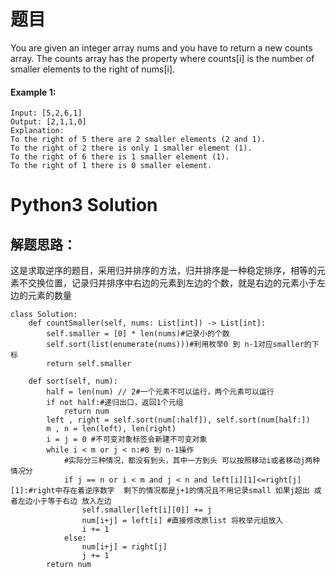 # 题目

You are given an integer array nums and you have to return a new counts array. The counts array has the property where counts[i] is the number of smaller elements to the right of nums[i].

#### Example 1:
```
Input: [5,2,6,1]
Output: [2,1,1,0]
Explanation:
To the right of 5 there are 2 smaller elements (2 and 1).
To the right of 2 there is only 1 smaller element (1).
To the right of 6 there is 1 smaller element (1).
To the right of 1 there is 0 smaller element.
```

# Python3 Solution
## 解题思路：
这是求取逆序的题目，采用归并排序的方法，归并排序是一种稳定排序，相等的元素不交换位置，记录归并排序中右边的元素到左边的个数，就是右边的元素小于左边的元素的数量
```
class Solution:
    def countSmaller(self, nums: List[int]) -> List[int]:
        self.smaller = [0] * len(nums)#记录小的个数
        self.sort(list(enumerate(nums)))#利用枚举0 到 n-1对应smaller的下标
        return self.smaller

    def sort(self, num):
        half = len(num) // 2#一个元素不可以运行，两个元素可以运行
        if not half:#递归出口，返回1个元组
            return num
        left , right = self.sort(num[:half]), self.sort(num[half:])
        m , n = len(left), len(right)
        i = j = 0 #不可变对象标签会新建不可变对象
        while i < m or j < n:#0 到 n-1操作
            #实际分三种情况，都没有到头，其中一方到头 可以按照移动i或者移动j两种情况分
            if j == n or i < m and j < n and left[i][1]<=right[j][1]:#right中存在着逆序数字  剩下的情况都是j+1的情况且不用记录small 如果j超出 或者左边小于等于右边 放入左边
                self.smaller[left[i][0]] += j
                num[i+j] = left[i] #直接修改原list 将枚举元组放入
                i += 1
            else:
                num[i+j] = right[j]
                j += 1
        return num
```
